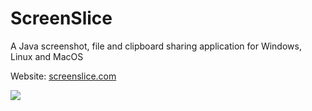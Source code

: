 ScreenSlice
===========

A Java screenshot, file and clipboard sharing application for Windows, Linux and MacOS

Website: <a href="http://ohdanbo.com/screenslice/">screenslice.com</a>

<a href="http://ohdanbo.com/screenslice/"><img src="http://ohdanbo.com/screenslice/screenslicelin.png"/></a>
